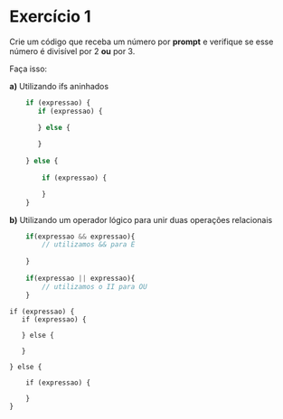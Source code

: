 # Exercício 1

Crie um código que receba um número por **prompt** e verifique se esse número é divisível por 2 **ou** por 3.
    
Faça isso:
    
**a)** Utilizando ifs aninhados
```jsx
    if (expressao) {
       if (expressao) {

       } else {
        
       }
          
    } else {
    
        if (expressao) {

        }
    }
```
**b)** Utilizando um operador lógico para unir duas operações relacionais
```jsx
    if(expressao && expressao){
        // utilizamos && para E 
    
    }
    
    if(expressao || expressao){
        // utilizamos o II para OU
    }
```




    if (expressao) {
       if (expressao) {

       } else {
        
       }
          
    } else {
    
        if (expressao) {

        }
    }